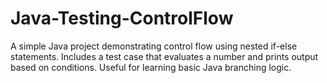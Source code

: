 # Java-Testing-ControlFlow
A simple Java project demonstrating control flow using nested if-else statements. Includes a test case that evaluates a number and prints output based on conditions. Useful for learning basic Java branching logic.

